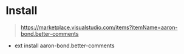 # Install 

> https://marketplace.visualstudio.com/items?itemName=aaron-bond.better-comments

- ext install aaron-bond.better-comments
